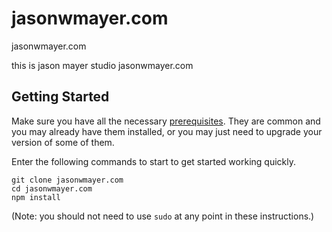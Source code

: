 # jasonwmayer.com
jasonwmayer.com

this is jason mayer studio jasonwmayer.com

## Getting Started

Make sure you have all the necessary [prerequisites](#prerequisites). They are common and you may already have them installed, or you may just need to upgrade your version of some of them.

Enter the following commands to start to get started working quickly.

```
git clone jasonwmayer.com
cd jasonwmayer.com
npm install
```
(Note: you should not need to use `sudo` at any point in these instructions.)
